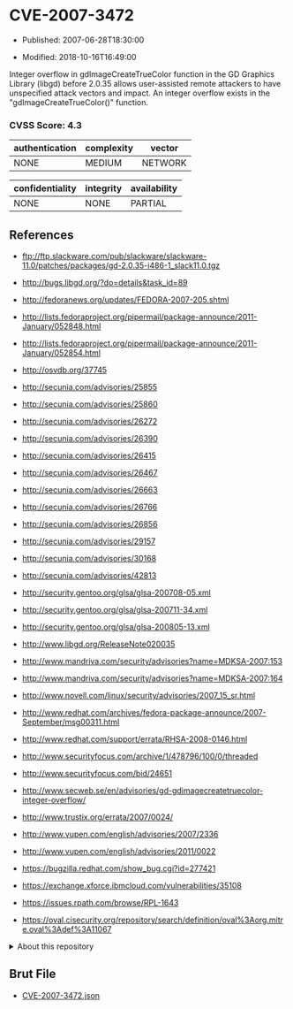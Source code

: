 # CVE-2007-3472

- Published: 2007-06-28T18:30:00

- Modified: 2018-10-16T16:49:00

Integer overflow in gdImageCreateTrueColor function in the GD Graphics Library (libgd) before 2.0.35 allows user-assisted remote attackers to have unspecified attack vectors and impact. An integer overflow exists in the "gdImageCreateTrueColor()" function.


### CVSS Score: **4.3**

| authentication | complexity | vector |
| --- | --- | --- |
| NONE | MEDIUM | NETWORK |

| confidentiality | integrity | availability |
| --- | --- | --- |
| NONE | NONE | PARTIAL |

## References

* ftp://ftp.slackware.com/pub/slackware/slackware-11.0/patches/packages/gd-2.0.35-i486-1_slack11.0.tgz

* http://bugs.libgd.org/?do=details&task_id=89

* http://fedoranews.org/updates/FEDORA-2007-205.shtml

* http://lists.fedoraproject.org/pipermail/package-announce/2011-January/052848.html

* http://lists.fedoraproject.org/pipermail/package-announce/2011-January/052854.html

* http://osvdb.org/37745

* http://secunia.com/advisories/25855

* http://secunia.com/advisories/25860

* http://secunia.com/advisories/26272

* http://secunia.com/advisories/26390

* http://secunia.com/advisories/26415

* http://secunia.com/advisories/26467

* http://secunia.com/advisories/26663

* http://secunia.com/advisories/26766

* http://secunia.com/advisories/26856

* http://secunia.com/advisories/29157

* http://secunia.com/advisories/30168

* http://secunia.com/advisories/42813

* http://security.gentoo.org/glsa/glsa-200708-05.xml

* http://security.gentoo.org/glsa/glsa-200711-34.xml

* http://security.gentoo.org/glsa/glsa-200805-13.xml

* http://www.libgd.org/ReleaseNote020035

* http://www.mandriva.com/security/advisories?name=MDKSA-2007:153

* http://www.mandriva.com/security/advisories?name=MDKSA-2007:164

* http://www.novell.com/linux/security/advisories/2007_15_sr.html

* http://www.redhat.com/archives/fedora-package-announce/2007-September/msg00311.html

* http://www.redhat.com/support/errata/RHSA-2008-0146.html

* http://www.securityfocus.com/archive/1/478796/100/0/threaded

* http://www.securityfocus.com/bid/24651

* http://www.secweb.se/en/advisories/gd-gdimagecreatetruecolor-integer-overflow/

* http://www.trustix.org/errata/2007/0024/

* http://www.vupen.com/english/advisories/2007/2336

* http://www.vupen.com/english/advisories/2011/0022

* https://bugzilla.redhat.com/show_bug.cgi?id=277421

* https://exchange.xforce.ibmcloud.com/vulnerabilities/35108

* https://issues.rpath.com/browse/RPL-1643

* https://oval.cisecurity.org/repository/search/definition/oval%3Aorg.mitre.oval%3Adef%3A11067

<details>
<summary>About this repository</summary> 

  This repository is part of the project [Live Hack CVE](https://github.com/Live-Hack-CVE). Main website can be found [www.live-hack.org](https://www.live-hack.org) 
  
  Made by [Sn0wAlice](https://github.com/Sn0wAlice) for the people that care about security and need to have a feed of the latest CVEs. Hope you enjoy it, don't forget to star the repo and follow me on [Twitter](https://twitter.com/Sn0wAlice) and [Github](https://github.com/Sn0wAlice). And that is my [personnal website](https://www.alice-snow.me/)

  - [Home Page](https://github.com/Live-Hack-CVE)
  - [Framework](https://github.com/Live-Hack-CVE/cve-framework)
  - [CVE database](https://github.com/Live-Hack-CVE/full_database)
  - [Changelog](https://github.com/Live-Hack-CVE/Changelog)
</details>

## Brut File

* [CVE-2007-3472.json](https://raw.githubusercontent.com/Live-Hack-CVE/full_database/main/cves/2007/CVE-2007-3472.json)

